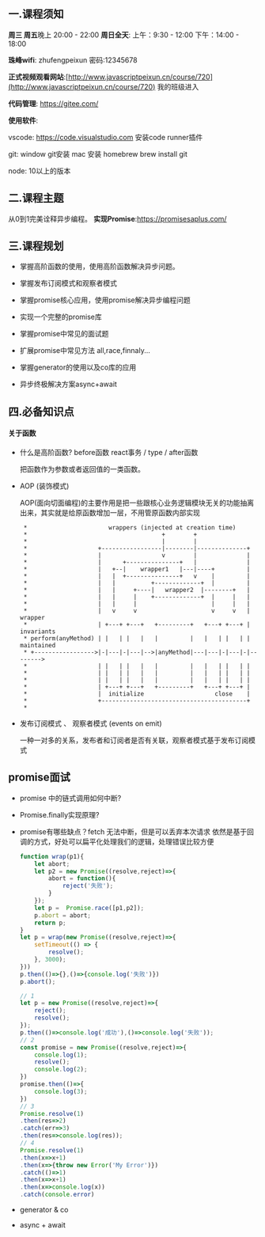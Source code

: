 ## 一.课程须知

**周三 周五**晚上 20:00 - 22:00  **周日全天**: 上午：9:30 - 12:00  下午：14:00 - 18:00

**珠峰wifi**: zhufengpeixun  密码:12345678

**正式视频观看网站**:[http://www.javascriptpeixun.cn/course/720](http://www.javascriptpeixun.cn/course/720) 我的班级进入

**代码管理**: https://gitee.com/

**使用软件**:

vscode: https://code.visualstudio.com 安装code runner插件

git:         window git安装  mac 安装 homebrew  brew install git  

node:    10以上的版本 



## 二.课程主题

从0到1完美诠释异步编程。 **实现Promise**:https://promisesaplus.com/



## 三.课程规划

- 掌握高阶函数的使用，使用高阶函数解决异步问题。

- 掌握发布订阅模式和观察者模式

- 掌握promise核心应用，使用promise解决异步编程问题

- 实现一个完整的promise库

- 掌握promise中常见的面试题

- 扩展promise中常见方法 all,race,finnaly...

- 掌握generator的使用以及co库的应用 

- 异步终极解决方案async+await

  

## 四.必备知识点

####  关于函数

- 什么是高阶函数?    before函数  react事务 / type / after函数

  把函数作为参数或者返回值的一类函数。

- AOP (装饰模式) 

  AOP(面向切面编程)的主要作用是把一些跟核心业务逻辑模块无关的功能抽离出来，其实就是给原函数增加一层，不用管原函数内部实现

  ```
   *                       wrappers (injected at creation time)
   *                                      +        +
   *                                      |        |
   *                    +-----------------|--------|--------------+
   *                    |                 v        |              |
   *                    |      +---------------+   |              |
   *                    |   +--|    wrapper1   |---|----+         |
   *                    |   |  +---------------+   v    |         |
   *                    |   |          +-------------+  |         |
   *                    |   |     +----|   wrapper2  |--------+   |
   *                    |   |     |    +-------------+  |     |   |
   *                    |   |     |                     |     |   |
   *                    |   v     v                     v     v   | wrapper
   *                    | +---+ +---+   +---------+   +---+ +---+ | invariants
   * perform(anyMethod) | |   | |   |   |         |   |   | |   | | maintained
   * +----------------->|-|---|-|---|-->|anyMethod|---|---|-|---|-|-------->
   *                    | |   | |   |   |         |   |   | |   | |
   *                    | |   | |   |   |         |   |   | |   | |
   *                    | |   | |   |   |         |   |   | |   | |
   *                    | +---+ +---+   +---------+   +---+ +---+ |
   *                    |  initialize                    close    |
   *                    +-----------------------------------------+
   * 
  ```

- 发布订阅模式 、 观察者模式 (events on emit)

  一种一对多的关系，发布者和订阅者是否有关联，观察者模式基于发布订阅模式



## promise面试

- promise 中的链式调用如何中断?

- Promise.finally实现原理?  

- promise有哪些缺点？fetch 无法中断，但是可以丢弃本次请求  依然是基于回调的方式，好处可以扁平化处理我们的逻辑，处理错误比较方便

  ```javascript
  function wrap(p1){
      let abort;
      let p2 = new Promise((resolve,reject)=>{
          abort = function(){
              reject('失败');
          }
      });
      let p =  Promise.race([p1,p2]);
      p.abort = abort;
      return p;
  }
  let p = wrap(new Promise((resolve,reject)=>{
      setTimeout(() => {
          resolve();  
      }, 3000);
  }))
  p.then(()=>{},()=>{console.log('失败')})
  p.abort();
  ```
  
  ```javascript a
  // 1
  let p = new Promise((resolve,reject)=>{
      reject();
      resolve();
  });
  p.then(()=>console.log('成功'),()=>console.log('失败'));
  // 2
  const promise = new Promise((resolve,reject)=>{
      console.log(1);
      resolve();
      console.log(2);
  })
  promise.then(()=>{
      console.log(3);
  })
  // 3
  Promise.resolve(1)
  .then(res=>2)
  .catch(err=>3)
  .then(res=>console.log(res));
  // 4
  Promise.resolve(1)
  .then(x=>x+1)
  .then(x=>{throw new Error('My Error')})
  .catch(()=>1)
  .then(x=>x+1)
  .then(x=>console.log(x))
  .catch(console.error)
  ```
  
- generator &  co 

- async + await